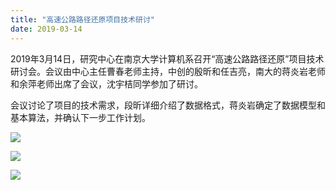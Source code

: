 ```yaml
---
title: "高速公路路径还原项目技术研讨"
date: 2019-03-14 
---
```



2019年3月14日，研究中心在南京大学计算机系召开“高速公路路径还原”项目技术研讨会。会议由中心主任曹春老师主持，中创的殷昕和任吉亮，南大的蒋炎岩老师和余萍老师出席了会议，沈宇桔同学参加了研讨。

会议讨论了项目的技术需求，段昕详细介绍了数据格式，蒋炎岩确定了数据模型和基本算法，并确认下一步工作计划。


![](/images/highway-0314/highway-1.jpg) 

![](/images/highway-0314/highway-2.jpg)

![](/images/highway-0314/highway-3.jpg) 

